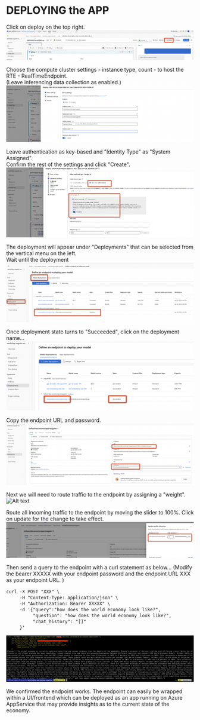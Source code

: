 # DEPLOYING the APP 

Click on deploy on the top right.
![Alt text](../../media/225.png)

Choose the compute cluster settings - instance type, count - to host the RTE - RealTimeEndpoint. \
(Leave inferencing data collection as enabled.)
![Alt text](../../media/226.png)

Leave authentication as key-based and "Identity Type" as "System Assigned". \
Confirm the rest of the settings and click "Create".
![Alt text](../../media/227.png)

The deployment will appear under "Deployments" that can be selected from the vertical menu on the left. \
Wait until the deployment 
![Alt text](../../media/228.png)

Once deployment state turns to "Succeeded", click on the deployment name...
![Alt text](../../media/229.png)

Copy the endpoint URL and password.
![Alt text](../../media/230.png)


Next we will need to route traffic to the endpoint by assigning a "weight".
![Alt text](../../media/231.png)

Route all incoming traffic to the endpoint by moving the slider to 100%. Click on update for the change to take effect.
![Alt text](../../media/232.png)



Then send a query to the endpoint with a curl statement as below...
(Modify the bearer XXXXX with your endpoint password and the endpoint URL XXX as your endpoint URL. )
```
curl -X POST "XXX" \
     -H "Content-Type: application/json" \
     -H "Authorization: Bearer XXXXX" \
     -d '{"query":"how does the world economy look like?",
          "question": "how does the world economy look like?",
          "chat_history": "[]"
     }'
```


![Alt text](../../media/6.1azureml07.png)

We confirmed the endpoint works. The endpoint can easily be wrapped within a UI/frontend which can be deployed as an app running on Azure AppService that may provide insights as to the current state of the economy.

